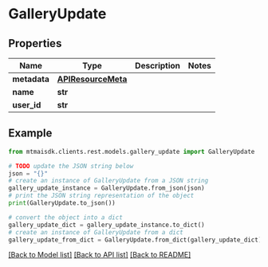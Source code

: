 # GalleryUpdate


## Properties

Name | Type | Description | Notes
------------ | ------------- | ------------- | -------------
**metadata** | [**APIResourceMeta**](APIResourceMeta.md) |  | 
**name** | **str** |  | 
**user_id** | **str** |  | 

## Example

```python
from mtmaisdk.clients.rest.models.gallery_update import GalleryUpdate

# TODO update the JSON string below
json = "{}"
# create an instance of GalleryUpdate from a JSON string
gallery_update_instance = GalleryUpdate.from_json(json)
# print the JSON string representation of the object
print(GalleryUpdate.to_json())

# convert the object into a dict
gallery_update_dict = gallery_update_instance.to_dict()
# create an instance of GalleryUpdate from a dict
gallery_update_from_dict = GalleryUpdate.from_dict(gallery_update_dict)
```
[[Back to Model list]](../README.md#documentation-for-models) [[Back to API list]](../README.md#documentation-for-api-endpoints) [[Back to README]](../README.md)


